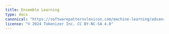 ```yaml
---
title: Ensemble Learning
type: docs
canonical: "https://softwarepatternslexicon.com/machine-learning/advanced-techniques/ensemble-learning"
license: "© 2024 Tokenizer Inc. CC BY-NC-SA 4.0"
---
```

